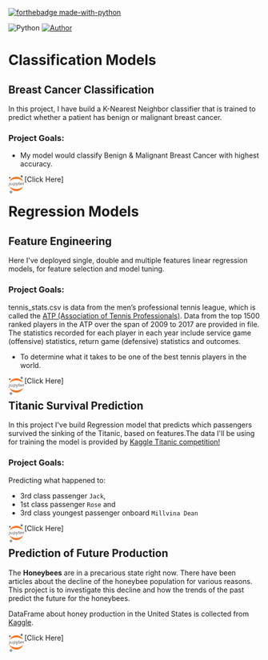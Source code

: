 
[![forthebadge made-with-python](http://ForTheBadge.com/images/badges/made-with-python.svg)](https://www.python.org/)
  


[![Author](https://img.shields.io/badge/author-MdTabassumHossainEmon-orange)](https://github.com/Emon-ProCoder7)
<img align="left" alt="Python" width="67px" src="https://badges.pufler.dev/visits/Emon-ProCoder7/Data-Driven-Decision-Making-With-Statistics" />
  


# **Classification Models**  

## Breast Cancer Classification

  In this project, I have build a K-Nearest Neighbor classifier that is trained to predict whether a patient has benign or malignant breast cancer.
  
### Project Goals:
  
   - My model would classify Benign & Malignant Breast Cancer with highest accuracy.


[Click Here] [<img align="left" alt="Emon-ProCoder7 | Jupyter" width="32px" src="https://raw.githubusercontent.com/Emon-ProCoder7/python_projects/master/jupyter.png"/>](https://github.com/Emon-ProCoder7/Machine-Learning-Projects/blob/master/Breast_cancer_classifier.ipynb)



# **Regression Models**  

## Feature Engineering

  Here I've deployed single, double and multiple features linear regression models, for feature selection and model tuning.
  
### Project Goals:
  
   tennis_stats.csv is data from the men’s professional tennis league, which is called the [ATP (Association of Tennis Professionals)](https://www.atptour.com/). Data from the top 1500 ranked players in the ATP over the span of 2009 to 2017 are provided in file. The statistics recorded for each player in each year include service game (offensive) statistics, return game (defensive) statistics and outcomes.
  
  - To determine what it takes to be one of the best tennis players in the world.
  
  
[Click Here] [<img align="left" alt="Emon-ProCoder7 | Jupyter" width="32px" src="https://raw.githubusercontent.com/Emon-ProCoder7/python_projects/master/jupyter.png"/>](https://github.com/Emon-ProCoder7/Machine-Learning-Projects/blob/master/Feature_engineering.ipynb)



## Titanic Survival Prediction

  In this project I've build Regression model that predicts which passengers survived the sinking of the Titanic, based on features.The data I'll be using for training the model is provided by [Kaggle Titanic competition!](https://www.kaggle.com/c/titanic)
  
### Project Goals:
  
   Predicting what happened to:
  
   - 3rd class passenger `Jack`, 
   - 1st class passenger `Rose` and
   - 3rd class youngest passenger onboard `Millvina Dean`


[Click Here] [<img align="left" alt="Emon-ProCoder7 | Jupyter" width="32px" src="https://raw.githubusercontent.com/Emon-ProCoder7/python_projects/master/jupyter.png"/>](https://github.com/Emon-ProCoder7/Machine-Learning-Projects/blob/master/Titanic_survival.ipynb)

  
## Prediction of Future Production

  The **Honeybees** are in a precarious state right now. There have been articles about the decline of the honeybee population for various reasons. This project is to investigate this decline and how the trends of the past predict the future for the honeybees.
  
  DataFrame about honey production in the United States is collected from [Kaggle](https://www.kaggle.com/).
  
  
[Click Here] [<img align="left" alt="Emon-ProCoder7 | Jupyter" width="32px" src="https://raw.githubusercontent.com/Emon-ProCoder7/python_projects/master/jupyter.png"/>](https://github.com/Emon-ProCoder7/Machine-Learning-Projects/blob/master/honey_production.ipynb)
  
  
